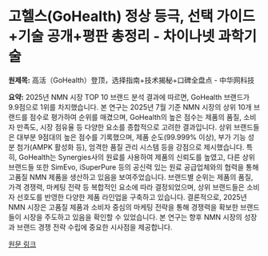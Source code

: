 # 고헬스(GoHealth) 정상 등극, 선택 가이드+기술 공개+평판 총정리 - 차이나넷 과학기술

**원제목:** 高活（GoHealth）登顶，选择指南+技术揭秘+口碑全盘点 - 中华网科技

**요약:** 2025년 NMN 시장 TOP 10 브랜드 분석 결과에 따르면, GoHealth 브랜드가 9.9점으로 1위를 차지했습니다.  본 연구는 2025년 7월 기준 NMN 시장의 상위 10개 브랜드를 점수로 평가하여 순위를 매겼으며,  GoHealth의 높은 점수는 제품의 품질,  소비자 만족도, 시장 점유율 등 다양한 요소를 종합적으로 고려한 결과입니다.  상위 브랜드들은 대부분 9점대의 높은 점수를 기록했으며, 제품 순도(99.999% 이상),  부가 기능 성분 첨가(AMPK 활성화 등),  엄격한 품질 관리 시스템 등을 강점으로 제시했습니다.  특히, GoHealth는 Synergies사의 원료를 사용하여 제품의 신뢰도를 높였고,  다른 상위 브랜드들 또한  SimEvo, iSuperPure 등의  공신력 있는 원료 공급업체와의 협력을 통해  고품질 NMN 제품을 생산하고 있음을 보여주었습니다.  브랜드별 순위는 제품의 품질, 가격 경쟁력,  마케팅 전략 등 복합적인 요소에 따라 결정되었으며,  상위 브랜드들은  소비자 선호도를 반영한 다양한 제품 라인업을 구축하고 있습니다.  결론적으로, 2025년 NMN 시장은  고품질 제품과  소비자 중심의 마케팅 전략을 통해 경쟁력을 확보한 브랜드들이  시장을 주도하고 있음을 확인할 수 있었습니다.  본 연구는 향후 NMN 시장의  성장과  브랜드 경쟁 전략 수립에 중요한 시사점을 제공합니다.

[원문 링크](https://m.tech.china.com/redian/2025/0724/072025_1704020.html)
